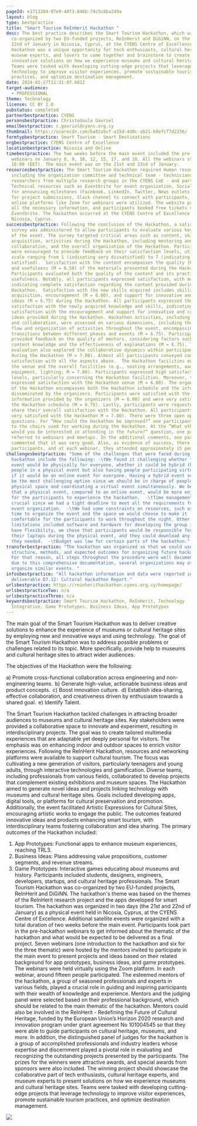 ```yaml
---
pageId: e1713384-07e9-40f3-846b-74c5c6ba249a
layout: blog
type: bestpractice
title: "Smart Tourism ReInHerit Hackathon "
desc: The best practice describes the Smart Tourism Hackathon, which was
  co-organized by two EU-funded projects, ReInHerit and DiGiNN, on the 21st and
  22nd of January in Nicosia, Cyprus, at the CYENS Centre of Excellence. The
  Hackathon was a unique opportunity for tech enthusiasts, cultural heritage and
  museum experts, and lovers to come together and brainstorm to create
  innovative solutions on how we experience museums and cultural heritage sites.
  Teams were tasked with developing cutting-edge projects that leverage
  technology to improve visitor experiences, promote sustainable tourism
  practices, and optimize destination management.
date: 2024-02-27T11:31:07.601Z
target-audience:
  - PROFESSIONAL
theme: Technology
license: CC BY 2.0
pubstatus: completed
partnerbestpractice: CYENS
personsbestpractice: Christodoula Gavriel
emailbestpractice: c.gavriel@cyens.org.cy
thumbnail: https://ucarecdn.com/ba82a5cf-a15d-4d0c-ab21-b9efcf7d2256/
formtypbestpractice: Smart Tourism - Smart Destinations
orgbestpractice: CYENS Centre of Excellence
locationbestpractice: Nicosia and Online
timebestpractice: The two weeks before the main event included the pre-hackathon
  webinars on January 8, 9, 10, 12, 15, 17, and 18. All the webinars started at
  16:00 (EET). The main event was on the 21st and 22nd of January.
resourcesbestpractice: The Smart Tourism Hackathon required Human resources,
  including the organization committee and technical team - technicians and
  researchers from multiple research groups in the CYENS CoE - and participants.
  Technical resources such as Eventbrite for event organization, Social Media
  for announcing milestones (Facebook, LinkedIn, Twitter, News outlets), Devpost
  for project submissions, Slack channel to connect with participants, etc., and
  online platforms like Zoom for webinars were utilized. The website provided
  all the necessary information, and participants booked free tickets via
  Eventbrite. The hackathon occurred at the CYENS Centre of Excellence in
  Nicosia, Cyprus.
successbestpractice: Following the conclusion of the Hackathon, a satisfaction
  survey was administered to allow participants to evaluate various key aspects
  of the event. The survey targeted critical areas such as content, skills
  acquisition, activities during the Hackathon, including mentoring and
  collaboration, and the overall organization of the Hackathon. Participants
  were encouraged to provide feedback on their satisfaction levels, utilizing a
  scale ranging from 1 (indicating very dissatisfied) to 7 (indicating very
  satisfied).  Satisfaction with the content encompasses the quality (M = 7.00)
  and usefulness (M = 6.50) of the materials presented during the Hackathon.
  Participants evaluated both the quality of the content and its practical
  usefulness. Notably, all participants expressed satisfaction, with most
  indicating complete satisfaction regarding the content provided during the
  Hackathon.  Satisfaction with the new skills acquired includes skills
  acquisition, encouragement (M = 6.00), and support for innovative and creative
  ideas (M = 6.75) during the Hackathon. All participants expressed their
  satisfaction with the newly acquired knowledge and skills, indicating high
  satisfaction with the encouragement and support for innovative and creative
  ideas provided during the Hackathon. Hackathon activities, including mentoring
  and collaboration, were assessed on various dimensions, including the overall
  flow and organization of activities throughout the event, encompassing
  transitions between different phases and events (M = 6.75). Participants
  provided feedback on the quality of mentors, considering factors such as
  content knowledge and the effectiveness of explanations (M = 6.75). The
  evaluation also explored the collaborative dynamics within participant teams
  during the Hackathon (M = 7.00). Almost all participants conveyed complete
  satisfaction with all the aspects above.  The Hackathon facilities encompass
  the venue and the overall facilities (e.g., seating arrangements, audio-visual
  equipment, lighting; M = 7.00). Participants expressed high satisfaction
  levels, particularly concerning the Hackathon facilities. Moreover, they
  expressed satisfaction with the Hackathon venue (M = 6.00). The organization
  of the Hackathon encompasses both the Hackathon schedule and the information
  disseminated by the organizers. Participants were satisfied with the
  information provided by the organizers (M = 6.00) and were very satisfied with
  the Hackathon schedule (M = 6.75). Lastly, participants were requested to
  share their overall satisfaction with the Hackathon. All participants were
  very satisfied with the Hackathon M = 7.00). There were three open optional
  questions. For “How could the Hackathon be improved?” one participant referred
  to the chairs used for working during the Hackathon. At the “What other events
  would you be interested in attending in the future?” question, one participant
  referred to webinars and meetups. In the additional comments, one participant
  commented that it was very good. Also, as evidence of success, there were 24
  participants, and at each webinar, they attended approximately 15 people.
challengesbestpractice: "Some of the challenges that were faced during the
  hackathon include the following: -\tWe found it challenging whether the whole
  event would be physically for everyone, whether it could be hybrid (having
  people in a physical event but also having people participating virtually), or
  if it would be an online event for everyone. Having a hybrid event seemed to
  be the most challenging option since we should be in charge of people in a
  physical space and coordinating a virtual event simultaneously. We believed
  that a physical event, compared to an online event, would be more enjoyable
  for the participants to experience the hackathon.  -\tTime management was
  crucial since we had a tight deadline to meet all the requirements for the
  event organization.  -\tWe had some constraints on resources, such as limited
  time to organize the event and the space we would choose to make it
  comfortable for the participants to work throughout the night. Other
  limitations included software and hardware for developing the group ideas. To
  have flexibility, we chose that participants would be responsible for bringing
  their laptops during the physical event, and they could download any software
  they needed.  -\tBudget was low for certain parts of the hackathon."
transferbestpractice: "The hackathon was organized so that we could use the same
  structure, methods, and expected outcomes for organizing future hackathons.
  For that reason, all steps throughout the procedure were well documented, and
  due to this comprehensive documentation, several organizations may use this to
  organize similar events. "
infosbestpractice: "All hackathon information and data were reported in
  deliverable D7.12: Cultural Hackathon Report."
urlsbestpractice: https://reinherithackathon.cyens.org.cy/homepage/
urlsbestpracticeTwo: n/a
urlsbestpracticeThree: n/a
keywordsbestpractice: Smart Tourism Hackathon, ReInHerit, Technology
  Integration, Game Prototypes, Business Ideas, App Prototypes
---
```

The main goal of the Smart Tourism Hackathon was to deliver creative solutions to enhance the experience of museums or cultural heritage sites by employing new and innovative ways and using technology.  The goal of the Smart Tourism Hackathon was to address possible problems or challenges related to its topic. More specifically, provide help to museums and cultural heritage sites to attract wider audiences.

The objectives of the Hackathon were the following:

a)	Promote cross-functional collaboration across engineering and non-engineering teams.  
b)	Generate high-value, actionable business ideas and product concepts.  
c)	Boost innovation culture.  
d)	Establish idea-sharing, effective collaboration, and creativeness driven by enthusiasm towards a shared goal.  
e)	Identify Talent. 

The Smart Tourism Hackathon tackled challenges in attracting broader audiences to museums and cultural heritage sites. Key stakeholders were provided a collaborative space to innovate and experiment, resulting in interdisciplinary projects. The goal was to create tailored multimedia experiences that are adaptable yet deeply personal for visitors. The emphasis was on enhancing indoor and outdoor spaces to enrich visitor experiences. Following the ReInHerit Hackathon, resources and networking platforms were available to support cultural tourism. The focus was cultivating a new generation of visitors, particularly teenagers and young adults, through interactive technologies and gamification. Diverse teams, including professionals from various fields, collaborated to develop projects that complement existing exhibitions and museum spaces. The Hackathon aimed to generate novel ideas and projects linking technology with museums and cultural heritage sites. Goals included developing apps, digital tools, or platforms for cultural preservation and promotion. Additionally, the event facilitated Artistic Expressions for Cultural Sites, encouraging artistic works to engage the public. The outcomes featured innovative ideas and products enhancing smart tourism, with interdisciplinary teams fostering collaboration and idea sharing. The primary outcomes of the Hackathon included: 

1. App Prototypes: Functional apps to enhance museum experiences, reaching TRL3.
2. Business Ideas: Plans addressing value propositions, customer segments, and revenue streams.
3. Game Prototypes: Interactive games educating about museums and history.
   Participants included students, designers, engineers, developers, startups, and cultural heritage professionals.
   The Smart Tourism Hackathon was co-organized by two EU-funded projects, ReInHerit and DiGiNN. The hackathon's theme was based on the themes of the ReInHerit research project and the apps developed for smart tourism.  The hackathon was organized in two days (the 21st and 22nd of January) as a physical event held in Nicosia, Cyprus, at the CYENS Centre of Excellence. Additional satellite events were organized with a total duration of two weeks before the main event. 
   Participants took part in the pre-hackathon webinars to get informed about the thematic of the hackathon and what would be expected to be delivered as a final project. Seven webinars (one introduction to the hackathon and six for the three thematic) were hosted by the mentors invited to participate in the main event to present projects and ideas based on their related background for app prototypes, business ideas, and game prototypes. The webinars were held virtually using the Zoom platform. In each webinar, around fifteen people participated.
   The esteemed mentors of the hackathon, a group of seasoned professionals and experts in various fields, played a crucial role in guiding and inspiring participants with their wealth of knowledge and experience. Mentors and the judging panel were selected based on their professional background, which should be related to the main thematic of the hackathon. Mentors could also be involved in the ReInHerit - Redefining the Future of Cultural Heritage, funded by the European Union’s Horizon 2020 research and innovation program under grant agreement No 101004545 so that they were able to guide participants on cultural heritage, museums, and more. In addition, the distinguished panel of judges for the hackathon is a group of accomplished professionals and industry leaders whose expertise and discernment played a pivotal role in evaluating and recognizing the outstanding projects presented by the participants.
   The prizes for the winners were attractive awards, and special awards from sponsors were also included. The winning project should showcase the collaborative part of tech enthusiasts, cultural heritage experts, and museum experts to present solutions on how we experience museums and cultural heritage sites. Teams were tasked with developing cutting-edge projects that leverage technology to improve visitor experiences, promote sustainable tourism practices, and optimize destination management. 

![](https://ucarecdn.com/9a3378e1-045f-472a-b609-fd37551fe4f3/)